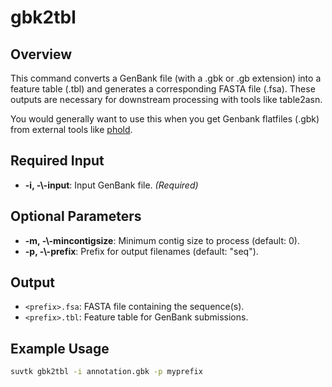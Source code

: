 # gbk2tbl

## Overview
This command converts a GenBank file (with a .gbk or .gb extension) into a feature table (.tbl) and generates a corresponding FASTA file (.fsa). These outputs are necessary for downstream processing with tools like table2asn.

You would generally want to use this when you get Genbank flatfiles (.gbk) from external tools like <a href="https://github.com/gbouras13/phold" target="_blank">phold</a>.

## Required Input
- **-i, -\\\-input**: Input GenBank file. *(Required)*

## Optional Parameters
- **-m, -\\\-mincontigsize**: Minimum contig size to process (default: 0).
- **-p, -\\\-prefix**: Prefix for output filenames (default: "seq").

## Output
- `<prefix>.fsa`: FASTA file containing the sequence(s).
- `<prefix>.tbl`: Feature table for GenBank submissions.

## Example Usage
```bash
suvtk gbk2tbl -i annotation.gbk -p myprefix